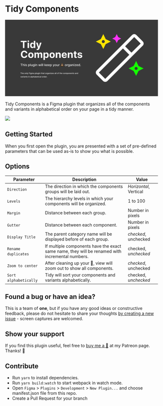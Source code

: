 # Tidy Components

![](plugin-github-og-image.png)

Tidy Components is a Figma plugin that organizes all of the components and variants in alphabetical order on your page in a tidy manner.

![](TidyComponentsDemo.gif)


## Getting Started

When you first open the plugin, you are presented with a set of pre-defined parameters that can be used as-is to show you what is possible. 

## Options

| Parameter | Description | Value |
|----------|-------------|------|
| `Direction` | The direction in which the components groups will be laid out. | _Horizontal_, Vertical |
| `Levels` | The hierarchy levels in which your components will be organized. | 1 to 100 |
| `Margin` | Distance between each group. | Number in pixels |
| `Gutter` | Distance between each component. | Number in pixels |
| `Display Title` | The parent category name will be displayed before of each group. | _checked_, unchecked |
| `Rename duplicates` | If multiple components have the exact same name, they will be renamed with incremental numbers. | checked, _unchecked_ |
| `Zoom to center` | After cleaning up your 💩, view will zoom out to show all components. | _checked_, unchecked |
| `Sort alphabetically` | Tidy will sort your components and variants alphabetically. | checked, _unchecked_ |

## Found a bug or have an idea?

This is a team of **one**, but if you have any good ideas or constructive feedback, please do not hesitate to share your thoughts [by creating a new issue](https://github.com/cross-team/figma-tidy-components/issues/new) - screen captures are welcomed.

## Show your support

If you find this plugin useful, feel free to [buy me a 🍺](https://www.patreon.com/mpaiva) at my Patreon page. Thanks! 🙏
 
## Contribute
- Run `yarn` to install dependencies.
- Run `yarn build:watch` to start webpack in watch mode.
- Open `Figma` > `Plugins` > `Development` > `New Plugin...` and choose manifest.json file from this repo.
- Create a Pull Request for your branch
